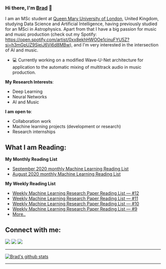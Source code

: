 ### Hi there, I'm [Brad](https://bradleyaldous.github.io) 👋

I am an MSc student at [Queen Mary University of London](https://www.qmul.ac.uk), United Kingdom, studying Data Science and Artificial Intelligence, having previously studied for an MSci in Astrophysics. Apart from that I have a big passion for music and music production (check out my Spotify: https://open.spotify.com/artist/0xx8ekhHWOOe1cinuFYU5Z?si=h3mGpUZ9SjeiJ6Vj6d8MBw), and I'm very interested in the intersection of AI and music.


- 💻 Currently working on a modified Wave-U-Net architecture for application to the automatic mixing of multitrack audio in music production.

**My Research Interests**:
- Deep Learning
- Neural Networks
- AI and Music

 **I am open to**:

- Collaboration work
- Machine learning projects (development or research)
- Research internships

## What I am Reading:

**My Monthly Reading List**
- [September 2020 monthly Machine Learning Reading List](https://medium.com/ai-in-plain-english/september-2020-monthly-machine-learning-reading-list-d6ced1f62829)
- [August 2020 monthly Machine Learning Reading List](https://medium.com/the-innovation/august-2020-monthly-machine-learning-reading-list-by-durgesh-samariya-20028aa1d5cc)

**My Weekly Reading List**
- [Weekly Machine Learning Research Paper Reading List — #12](https://medium.com/@themlphdstudent/weekly-machine-learning-research-paper-reading-list-12-9b8c58e8f845)
- [Weekly Machine Learning Research Paper Reading List — #11](https://medium.com/@themlphdstudent/weekly-machine-learning-research-paper-reading-list-11-3967a60041a2)
- [Weekly Machine Learning Research Paper Reading List — #10](https://medium.com/@themlphdstudent/weekly-machine-learning-research-paper-reading-list-10-f4b487dd3e6a)
- [Weekly Machine Learning Research Paper Reading List — #9](https://medium.com/towards-artificial-intelligence/weekly-machine-learning-research-paper-reading-list-9-ebe4e60da57b)
- [More..](https://medium.com/@themlphdstudent)

## Connect with me:

<p align = "center">

[<img src="https://img.shields.io/badge/kaggle-%2312100E.svg?&style=for-the-badge&logo=kaggle&logoColor=white&color=black" />](https://www.kaggle.com/bradleyaldous)
[<img src ="https://img.shields.io/badge/website-%23.svg?&style=for-the-badge&logo=www&logoColor=white%22&color=black">](https://bradleyaldous.github.io)
[<img src="https://img.shields.io/badge/linkedin-%2312100E.svg?&style=for-the-badge&logo=linkedin&logoColor=white&color=black" />](https://www.linkedin.com/in/bradley-aldous)

</p>

<!-- 
----
[<img src="https://github-profile-trophy.vercel.app/?username=durgeshsamariya&row=2&column=3" />](https://github.com/ryo-ma/github-profile-trophy)
[<img src="https://github-readme-stats.vercel.app/api?username=durgeshsamariya&theme=algolia&count_private=true&include_all_commits=true&show_icons=true" />](https://github.com/anuraghazra/github-readme-stats)
[![GitHub Streak](https://github-readme-streak-stats.herokuapp.com/?user=durgeshsamariya&theme=dark)](https://github.com/DenverCoder1/github-readme-streak-stats)
[![Durgesh's Top Langs](https://github-readme-stats.vercel.app/api/top-langs/?username=themlphdstudent&theme=algolia&hide=Jupyter&layout=compact&show_icons=true)](https://github.com/anuraghazra/github-readme-stats)
 -->

<!--
**BradleyAldous/BradleyAldous** is a ✨ _special_ ✨ repository because its `README.md` (this file) appears on your GitHub profile.

-->
----

[![Brad's github stats](https://github-readme-stats.vercel.app/api?username=bradleyaldous&theme=algolia&count_private=true&include_all_commits=true&show_icons=true)](https://github.com/anuraghazra/github-readme-stats)
<!-- 
[![Brad's Top Langs](https://github-readme-stats.vercel.app/api/top-langs/?username=bradleyaldous&theme=algolia&hide=Jupyter&layout=compact&show_icons=true)](https://github.com/anuraghazra/github-readme-stats)
 -->
-----
